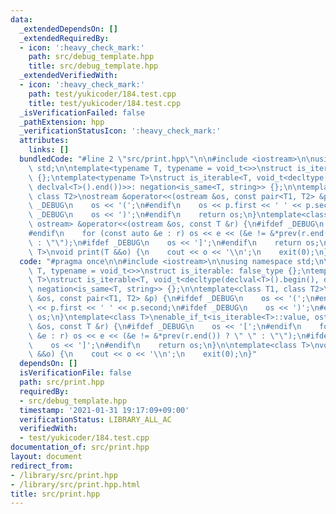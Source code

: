 ```yaml
---
data:
  _extendedDependsOn: []
  _extendedRequiredBy:
  - icon: ':heavy_check_mark:'
    path: src/debug_template.hpp
    title: src/debug_template.hpp
  _extendedVerifiedWith:
  - icon: ':heavy_check_mark:'
    path: test/yukicoder/184.test.cpp
    title: test/yukicoder/184.test.cpp
  _isVerificationFailed: false
  _pathExtension: hpp
  _verificationStatusIcon: ':heavy_check_mark:'
  attributes:
    links: []
  bundledCode: "#line 2 \"src/print.hpp\"\n\n#include <iostream>\n\nusing namespace\
    \ std;\n\ntemplate<typename T, typename = void_t<>>\nstruct is_iterable: false_type\
    \ {};\ntemplate<typename T>\nstruct is_iterable<T, void_t<decltype(declval<T>().begin(),\
    \ declval<T>().end())>>: negation<is_same<T, string>> {};\n\ntemplate<class T1,\
    \ class T2>\nostream &operator<<(ostream &os, const pair<T1, T2> &p) {\n#ifdef\
    \ _DEBUG\n    os << '(';\n#endif\n    os << p.first << ' ' << p.second;\n#ifdef\
    \ _DEBUG\n    os << ')';\n#endif\n    return os;\n}\ntemplate<class T>\nenable_if_t<is_iterable<T>::value,\
    \ ostream> &operator<<(ostream &os, const T &r) {\n#ifdef _DEBUG\n    os << '[';\n\
    #endif\n    for (const auto &e : r) os << e << (&e != &*prev(r.end()) ? \" \"\
    \ : \"\");\n#ifdef _DEBUG\n    os << ']';\n#endif\n    return os;\n}\n\ntemplate<class\
    \ T>\nvoid print(T &&o) {\n    cout << o << '\\n';\n    exit(0);\n}\n"
  code: "#pragma once\n\n#include <iostream>\n\nusing namespace std;\n\ntemplate<typename\
    \ T, typename = void_t<>>\nstruct is_iterable: false_type {};\ntemplate<typename\
    \ T>\nstruct is_iterable<T, void_t<decltype(declval<T>().begin(), declval<T>().end())>>:\
    \ negation<is_same<T, string>> {};\n\ntemplate<class T1, class T2>\nostream &operator<<(ostream\
    \ &os, const pair<T1, T2> &p) {\n#ifdef _DEBUG\n    os << '(';\n#endif\n    os\
    \ << p.first << ' ' << p.second;\n#ifdef _DEBUG\n    os << ')';\n#endif\n    return\
    \ os;\n}\ntemplate<class T>\nenable_if_t<is_iterable<T>::value, ostream> &operator<<(ostream\
    \ &os, const T &r) {\n#ifdef _DEBUG\n    os << '[';\n#endif\n    for (const auto\
    \ &e : r) os << e << (&e != &*prev(r.end()) ? \" \" : \"\");\n#ifdef _DEBUG\n\
    \    os << ']';\n#endif\n    return os;\n}\n\ntemplate<class T>\nvoid print(T\
    \ &&o) {\n    cout << o << '\\n';\n    exit(0);\n}"
  dependsOn: []
  isVerificationFile: false
  path: src/print.hpp
  requiredBy:
  - src/debug_template.hpp
  timestamp: '2021-01-31 19:17:09+09:00'
  verificationStatus: LIBRARY_ALL_AC
  verifiedWith:
  - test/yukicoder/184.test.cpp
documentation_of: src/print.hpp
layout: document
redirect_from:
- /library/src/print.hpp
- /library/src/print.hpp.html
title: src/print.hpp
---
```

